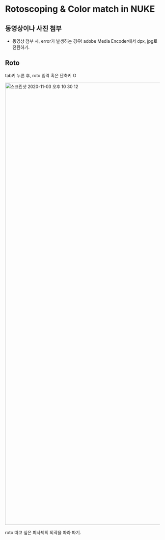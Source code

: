 # Rotoscoping & Color match in NUKE

## 동영상이나 사진 첨부
- 동영상 첨부 시, error가 발생하는 경우!
adobe Media Encoder에서 dpx, jpg로 전환하기.

## Roto
tab키 누른 후, roto 입력 혹은 단축키 O


<img width="1440" alt="스크린샷 2020-11-03 오후 10 30 12" src="https://user-images.githubusercontent.com/70870803/97991798-3c58ae00-1e25-11eb-9430-f014785e1375.png">

roto 따고 싶은 피사체의 외곽을 따라 따기. 



